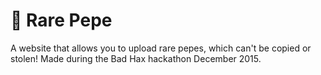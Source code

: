 # :frog: Rare Pepe
A website that allows you to upload rare pepes, which can't be copied or stolen! Made during the Bad Hax hackathon December 2015.
